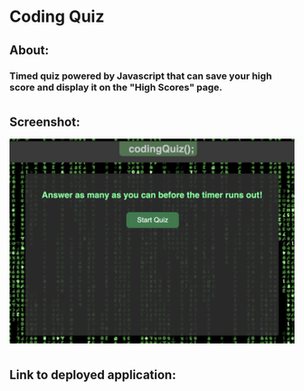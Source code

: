 # Coding Quiz
## About:
### Timed quiz powered by Javascript that can save your high score and display it on the "High Scores" page.
#
## Screenshot:
![Screenshot of deployed application](./assets/images/screenshot.png)
#
## Link to deployed application: 

